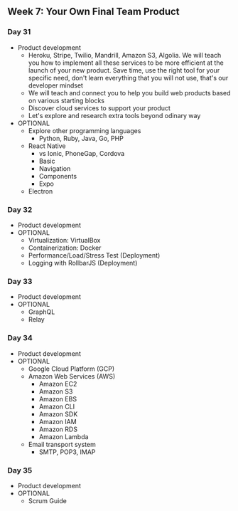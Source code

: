 ## Week 7: Your Own Final Team Product

### Day 31

- Product development
  - Heroku, Stripe, Twilio, Mandrill, Amazon S3, Algolia. We will teach you how to implement all these services to be more efficient at the launch of your new product. Save time, use the right tool for your specific need, don't learn everything that you will not use, that's our developer mindset
  - We will teach and connect you to help you build web products based on various starting blocks
  - Discover cloud services to support your product
  - Let's explore and research extra tools beyond odinary way
- OPTIONAL
  - Explore other programming languages
    - Python, Ruby, Java, Go, PHP
  - React Native
    - vs Ionic, PhoneGap, Cordova
    - Basic
    - Navigation
    - Components
    - Expo
  - Electron

### Day 32

- Product development
- OPTIONAL
  - Virtualization: VirtualBox
  - Containerization: Docker
  - Performance/Load/Stress Test (Deployment)
  - Logging with RollbarJS (Deployment)

### Day 33

- Product development
- OPTIONAL
  - GraphQL
  - Relay

### Day 34

- Product development
- OPTIONAL
  - Google Cloud Platform (GCP)
  - Amazon Web Services (AWS)
    - Amazon EC2
    - Amazon S3
    - Amazon EBS
    - Amazon CLI
    - Amazon SDK
    - Amazon IAM
    - Amazon RDS
    - Amazon Lambda
  - Email transport system
    - SMTP, POP3, IMAP

### Day 35

- Product development
- OPTIONAL
  - Scrum Guide
